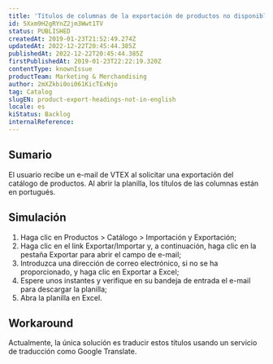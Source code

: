 ```yaml
---
title: 'Títulos de columnas de la exportación de productos no disponibles en inglés  '
id: 5Xxm9H2gRYnZ2jm3Wwt1TV
status: PUBLISHED
createdAt: 2019-01-23T21:52:49.274Z
updatedAt: 2022-12-22T20:45:44.385Z
publishedAt: 2022-12-22T20:45:44.385Z
firstPublishedAt: 2019-01-23T22:22:19.320Z
contentType: knownIssue
productTeam: Marketing & Merchandising
author: 2mXZkbi0oi061KicTExNjo
tag: Catalog
slugEN: product-export-headings-not-in-english
locale: es
kiStatus: Backlog
internalReference: 
---
```


## Sumario

El usuario recibe un e-mail de VTEX al solicitar una exportación del catálogo de productos. Al abrir la planilla, los títulos de las columnas están en portugués.

## Simulación

1. Haga clic en Productos > Catálogo > Importación y Exportación;
2. Haga clic en el link Exportar/Importar y, a continuación, haga clic en la pestaña Exportar para abrir el campo de e-mail;
3. Introduzca una dirección de correo electrónico, si no se ha proporcionado, y haga clic en Exportar a Excel;
4. Espere unos instantes y verifique en su bandeja de entrada el e-mail para descargar la planilla;
5. Abra la planilla en Excel.

## Workaround

Actualmente, la única solución es traducir estos títulos usando un servicio de traducción como Google Translate.

